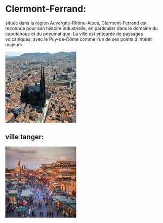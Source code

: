 # Clermont-Ferrand:
située dans la région Auvergne-Rhône-Alpes, Clermont-Ferrand est reconnue pour son histoire industrielle, en particulier dans le domaine du caoutchouc et du pneumatique. La ville est entourée de paysages volcaniques, avec le Puy-de-Dôme comme l'un de ses points d'intérêt majeurs

![Clermont-Ferrand](../ressources/clermont-ferrand.jpg)

## ville tanger:
![Tanger](../ressources/marrakesh.jpg)
